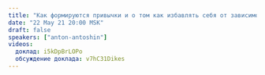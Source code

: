 ```yaml
---
title: "Как формируются привычки и о том как избавлять себя от зависимости с помощью самоанализа и ПФУ"
date: "22 May 21 20:00 MSK"
draft: false
speakers: ["anton-antoshin"]
videos:
  доклад: i5kDpBrLOPo
  обсуждение доклада: v7hC31Dikes
---
```

